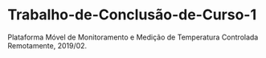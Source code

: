 # Trabalho-de-Conclusão-de-Curso-1
Plataforma Móvel de Monitoramento e Medição de Temperatura Controlada Remotamente, 2019/02.
